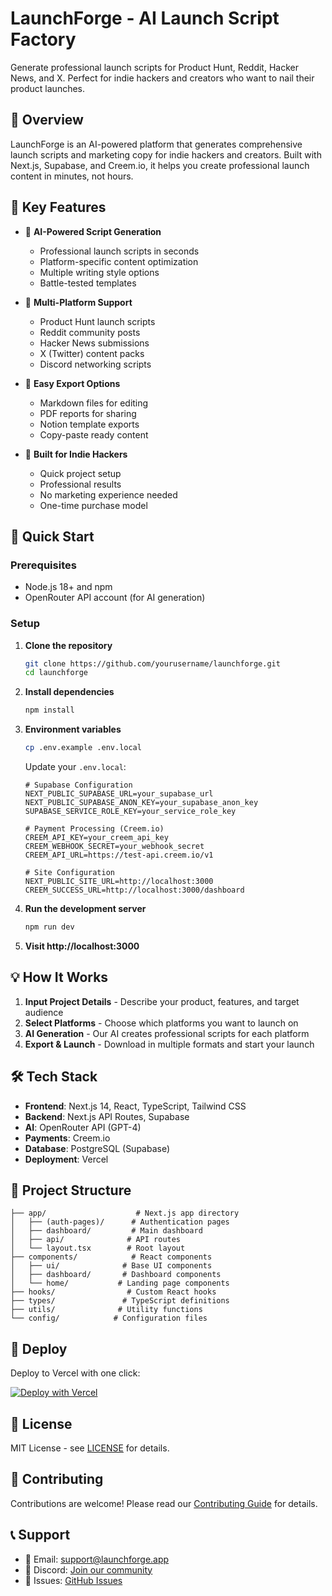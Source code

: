 # LaunchForge - AI Launch Script Factory

Generate professional launch scripts for Product Hunt, Reddit, Hacker News, and X. Perfect for indie hackers and creators who want to nail their product launches.

## 🚀 Overview

LaunchForge is an AI-powered platform that generates comprehensive launch scripts and marketing copy for indie hackers and creators. Built with Next.js, Supabase, and Creem.io, it helps you create professional launch content in minutes, not hours.

## 🌟 Key Features

- 🤖 **AI-Powered Script Generation**
  - Professional launch scripts in seconds
  - Platform-specific content optimization
  - Multiple writing style options
  - Battle-tested templates

- 🚀 **Multi-Platform Support**
  - Product Hunt launch scripts
  - Reddit community posts
  - Hacker News submissions
  - X (Twitter) content packs
  - Discord networking scripts

- 📄 **Easy Export Options**
  - Markdown files for editing
  - PDF reports for sharing
  - Notion template exports
  - Copy-paste ready content

- 💼 **Built for Indie Hackers**
  - Quick project setup
  - Professional results
  - No marketing experience needed
  - One-time purchase model

## 🚀 Quick Start

### Prerequisites

- Node.js 18+ and npm
- OpenRouter API account (for AI generation)

### Setup

1. **Clone the repository**
   ```bash
   git clone https://github.com/yourusername/launchforge.git
   cd launchforge
   ```

2. **Install dependencies**
   ```bash
   npm install
   ```

3. **Environment variables**
   ```bash
   cp .env.example .env.local
   ```
   
   Update your `.env.local`:
   ```env
   # Supabase Configuration
   NEXT_PUBLIC_SUPABASE_URL=your_supabase_url
   NEXT_PUBLIC_SUPABASE_ANON_KEY=your_supabase_anon_key
   SUPABASE_SERVICE_ROLE_KEY=your_service_role_key

   # Payment Processing (Creem.io)
   CREEM_API_KEY=your_creem_api_key
   CREEM_WEBHOOK_SECRET=your_webhook_secret
   CREEM_API_URL=https://test-api.creem.io/v1

   # Site Configuration
   NEXT_PUBLIC_SITE_URL=http://localhost:3000
   CREEM_SUCCESS_URL=http://localhost:3000/dashboard
   ```

4. **Run the development server**
   ```bash
   npm run dev
   ```

5. **Visit http://localhost:3000**

## 💡 How It Works

1. **Input Project Details** - Describe your product, features, and target audience
2. **Select Platforms** - Choose which platforms you want to launch on
3. **AI Generation** - Our AI creates professional scripts for each platform
4. **Export & Launch** - Download in multiple formats and start your launch

## 🛠️ Tech Stack

- **Frontend**: Next.js 14, React, TypeScript, Tailwind CSS
- **Backend**: Next.js API Routes, Supabase
- **AI**: OpenRouter API (GPT-4)
- **Payments**: Creem.io
- **Database**: PostgreSQL (Supabase)
- **Deployment**: Vercel

## 📁 Project Structure

```
├── app/                    # Next.js app directory
│   ├── (auth-pages)/      # Authentication pages
│   ├── dashboard/         # Main dashboard
│   ├── api/              # API routes
│   └── layout.tsx        # Root layout
├── components/            # React components
│   ├── ui/              # Base UI components
│   ├── dashboard/       # Dashboard components
│   └── home/           # Landing page components
├── hooks/                # Custom React hooks
├── types/               # TypeScript definitions
├── utils/              # Utility functions
└── config/            # Configuration files
```

## 🚀 Deploy

Deploy to Vercel with one click:

[![Deploy with Vercel](https://vercel.com/button)](https://vercel.com/new/clone?repository-url=https://github.com/yourusername/launchforge)

## 📝 License

MIT License - see [LICENSE](LICENSE) for details.

## 🤝 Contributing

Contributions are welcome! Please read our [Contributing Guide](CONTRIBUTING.md) for details.

## 📞 Support

- 📧 Email: support@launchforge.app
- 💬 Discord: [Join our community](https://discord.gg/launchforge)
- 🐛 Issues: [GitHub Issues](https://github.com/yourusername/launchforge/issues)
